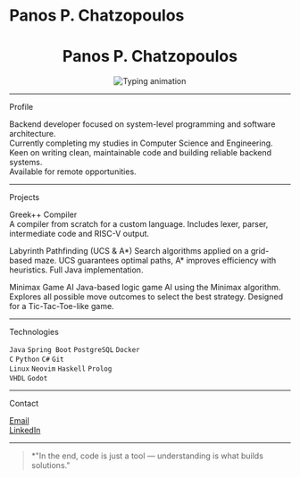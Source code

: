 # Panos P. Chatzopoulos
<h1 align="center">Panos P. Chatzopoulos</h1><p align="center">
  <img src="https://readme-typing-svg.demolab.com?font=Fira+Code&size=20&duration=3000&pause=100&center=true&vCenter=true&width=600&lines=Computer+Science+and+Engineering;University+of+Ioannina;Backend+Developer;Clean+Code+Enthusiast;Always+Learning+Something+New" alt="Typing animation" />
</p>

---

  Profile

Backend developer focused on system-level programming and software architecture.  
Currently completing my studies in Computer Science and Engineering.  
Keen on writing clean, maintainable code and building reliable backend systems.  
Available for remote opportunities.

---

Projects

Greek++ Compiler  
A compiler from scratch for a custom language. Includes lexer, parser, intermediate code and RISC-V output.

Labyrinth Pathfinding (UCS & A*)
Search algorithms applied on a grid-based maze. UCS guarantees optimal paths, A* improves efficiency with heuristics. Full Java implementation.

Minimax Game AI
Java-based logic game AI using the Minimax algorithm. Explores all possible move outcomes to select the best strategy. Designed for a Tic-Tac-Toe-like game.

---

Technologies

`Java`    `Spring Boot`    `PostgreSQL`    `Docker`  
`C`       `Python`         `C#`            `Git`  
`Linux`   `Neovim`         `Haskell`       `Prolog`  
`VHDL`    `Godot`

---

Contact

<p>
  <a href="mailto:panospxtz@gmail.com">Email</a><br>
  <a href="https://www.linkedin.com/in/panosxtz">LinkedIn</a>
</p>

---

> *"In the end, code is just a tool — understanding is what builds solutions."
